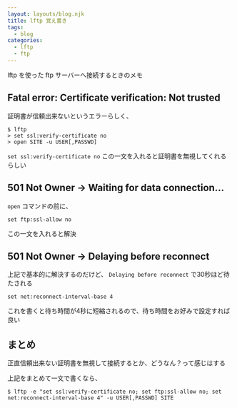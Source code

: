 ```yaml
---
layout: layouts/blog.njk
title: lftp 覚え書き
tags:
  - blog
categories:
  - lftp
  - ftp
---
```


lftp を使った ftp サーバーへ接続するときのメモ

## Fatal error: Certificate verification: Not trusted

証明書が信頼出来ないというエラーらしく、

```shell
$ lftp
> set ssl:verify-certificate no
> open SITE -u USER[,PASSWD]
```

`set ssl:verify-certificate no` この一文を入れると証明書を無視してくれるらしい

## 501 Not Owner → Waiting for data connection...

`open` コマンドの前に、

```shell
set ftp:ssl-allow no
```

この一文を入れると解決

## 501 Not Owner → Delaying before reconnect

上記で基本的に解決するのだけど、 `Delaying before reconnect` で30秒ほど待たされる

``` shell
set net:reconnect-interval-base 4
```

これを書くと待ち時間が4秒に短縮されるので、待ち時間をお好みで設定すれば良い

## まとめ

正直信頼出来ない証明書を無視して接続するとか、どうなん？って感じはする

上記をまとめて一文で書くなら、

```shell
$ lftp -e "set ssl:verify-certificate no; set ftp:ssl-allow no; set net:reconnect-interval-base 4" -u USER[,PASSWD] SITE
```
